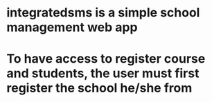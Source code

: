 # integratedsms is  a simple school management web app

# To have access to register course and students, the user must first register the school he/she from
